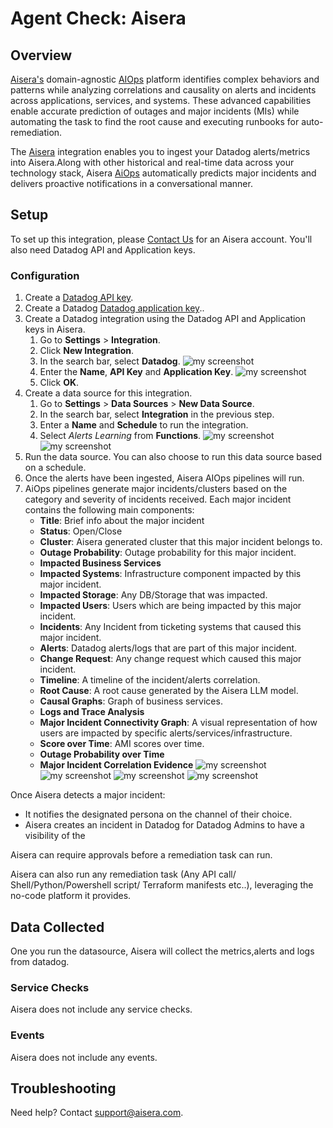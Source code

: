 # Agent Check: Aisera

## Overview

[Aisera's][1] domain-agnostic [AIOps][2] platform identifies complex behaviors and patterns while analyzing correlations and causality on alerts and incidents across applications, services, and systems. 
These advanced capabilities enable accurate prediction of outages and major incidents (MIs) while automating the task to find the root cause and executing runbooks for auto-remediation.

The [Aisera][1] integration enables you to ingest your Datadog alerts/metrics into Aisera.Along with other historical and real-time data across your technology stack, Aisera [AiOps][2] automatically predicts major incidents and delivers proactive notifications in a conversational manner.
## Setup

To set up this integration, please [Contact Us][1] for an Aisera account.
You'll also need Datadog API and Application keys.
### Configuration

1. Create a [Datadog API key][7].
2. Create a Datadog [Datadog application key][8]..
3. Create a Datadog integration using the Datadog API and Application keys in Aisera.
   1. Go to **Settings** > **Integration**.
   2. Click **New Integration**.
   3. In the search bar, select **Datadog**.
      ![my screenshot](images/integration_setup_1.png)
   4. Enter the **Name**, **API Key** and **Application Key**.
      ![my screenshot](images/integration_setup_3.png)
   5. Click **OK**. 
4. Create a data source for this integration.
   1. Go to **Settings** > **Data Sources** > **New Data Source**.
   2. In the search bar, select **Integration** in the previous step.
   3. Enter a **Name** and **Schedule** to run the integration.
   4. Select _Alerts Learning_ from **Functions**.
      ![my screenshot](images/data_source_setup_1.png)
      ![my screenshot](images/data_source_setup_2.png)
5. Run the data source. You can also choose to run this data source based on a schedule.
6. Once the alerts have been ingested, Aisera AIOps pipelines will run.
7. AiOps pipelines generate major incidents/clusters based on the category and severity of incidents received.
Each major incident contains the following main components:
      - **Title**: Brief info about the major incident 
      - **Status**: Open/Close  
      - **Cluster**: Aisera generated cluster that this major incident belongs to. 
      - **Outage Probability**: Outage probability for this major incident.
      - **Impacted Business Services**
      - **Impacted Systems**: Infrastructure component impacted by this major incident.
      - **Impacted Storage**: Any DB/Storage that was impacted.
      - **Impacted Users**: Users which are being impacted by this major incident.
      - **Incidents**: Any Incident from ticketing systems that caused this major incident.
      - **Alerts**: Datadog alerts/logs that are part of this major incident.
      - **Change Request**: Any change request which caused this major incident.
      - **Timeline**: A timeline of the incident/alerts correlation.
      - **Root Cause**: A root cause generated by the Aisera LLM model.
      - **Causal Graphs**: Graph of business services.
      - **Logs and Trace Analysis**
      - **Major Incident Connectivity Graph**: A visual representation of how users are impacted by specific alerts/services/infrastructure.
      - **Score over Time**: AMI scores over time.
      - **Outage Probability over Time**
      - **Major Incident Correlation Evidence**
          ![my screenshot](images/aisera-major_incident_detail_1.png)
          ![my screenshot](images/aisera-major_incident_detail_2.png)
          ![my screenshot](images/aisera-major_incident_detail_3.png)
          ![my screenshot](images/aisera-major_incident_detail_4.png)

Once Aisera detects a major incident:

- It notifies the designated persona on the channel of their choice.
- Aisera creates an incident in Datadog for Datadog Admins to have a visibility of the

Aisera can require approvals before a remediation task can run.

Aisera can also run any remediation task (Any API call/ Shell/Python/Powershell script/ Terraform manifests etc..), leveraging the no-code platform it provides.

## Data Collected

One you run the datasource, Aisera will collect the metrics,alerts and logs  from datadog.

### Service Checks

Aisera does not include any service checks.

### Events

Aisera does not include any events.

## Troubleshooting

Need help? Contact [support@aisera.com](mailto:support@aisera.com).

[1]: https://aisera.com
[2]: https://aisera.com/products/aiops/
[3]: https://docs.datadoghq.com/account_management/api-app-keys/#application-keys
[4]: https://poc0.login.aisera.cloud/#YWlzZXJhLmV4dGVybmFsU3lzdGVtcy5leHRlcm5hbFN5c3RlbXNWaWV3
[5]: https://aisera.com/contact/
[6]: https://github.com/DataDog/integrations-extras/blob/master/aisera/metadata.csv
[7]: https://docs.datadoghq.com/account_management/api-app-keys/#add-an-api-key-or-client-token
[8]: https://docs.datadoghq.com/account_management/api-app-keys/#add-application-keys



